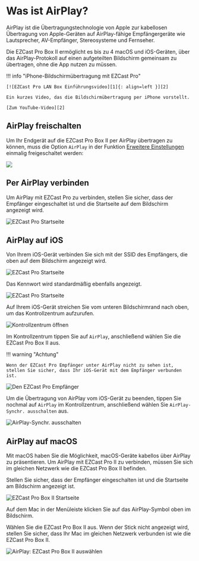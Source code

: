 # Was ist AirPlay?

AirPlay ist die Übertragungstechnologie von Apple zur kabellosen Übertragung von Apple-Geräten auf AirPlay-fähige Empfängergeräte wie Lautsprecher, AV-Empfänger, Stereosysteme und Fernseher.

Die EZCast Pro Box II ermöglicht es bis zu 4 macOS und iOS-Geräten, über das AirPlay-Protokoll auf einen aufgeteilten Bildschirm gemeinsam zu übertragen, ohne die App nutzen zu müssen.

!!! info "iPhone-Bildschirmübertragung mit EZCast Pro"

    [![EZCast Pro LAN Box Einführungsvideo][1]{: align=left }][2]
	
	Ein kurzes Video, das die Bildschirmübertragung per iPhone vorstellt.
	
	[Zum YouTube-Video][2]

  [1]: /assets/img/lanbox1.video.png
  [2]: https://youtu.be/UMHHFNFskMQ

## AirPlay freischalten

Um Ihr Endgerät auf die EZCast Pro Box II per AirPlay übertragen zu können, muss die Option `AirPlay` in der Funktion [Erweitere Einstellungen](adv.settings.md#AirPlayMode) einmalig freigeschaltet werden:

![](/assets/img/ezcastpro.II.EZAir_enable.png)

## Per AirPlay verbinden

Um AirPlay mit EZCast Pro zu verbinden, stellen Sie sicher, dass der Empfänger eingeschaltet ist und die Startseite auf dem Bildschirm angezeigt wird.

![EZCast Pro Startseite](/assets/img/Startseite_ProBoxII.png)

## AirPlay auf iOS

Von Ihrem iOS-Gerät verbinden Sie sich mit der SSID des Empfängers, die oben auf dem Bildschirm angezeigt wird.

![EZCast Pro Startseite](/assets/img/iOS_WiFi-Connect.png)

Das Kennwort wird standardmäßig ebenfalls angezeigt.

![EZCast Pro Startseite](/assets/img/iOS_WiFi-Password.png)

Auf Ihrem iOS-Gerät streichen Sie vom unteren Bildschirmrand nach oben, um das Kontrollzentrum aufzurufen.

![Kontrollzentrum öffnen](/assets/img/iOS-Kontrolzentrum_aufrufen.png)

Im Kontrollzentrum tippen Sie auf `AirPlay`, anschließend wählen Sie die EZCast Pro Box II aus.

!!! warning "Achtung"

    Wenn der EZCast Pro Empfänger unter AirPlay nicht zu sehen ist, stellen Sie sicher, dass Ihr iOS-Gerät mit dem Empfänger verbunden ist.

![Den EZCast Pro Empfänger](/assets/img/iOS-AirPlay-Synchr_auswaehlen.png)

Um die Übertragung von AirPlay vom iOS-Gerät zu beenden, tippen Sie nochmal auf `AirPlay` im Kontrollzentrum, anschließend wählen Sie `AirPlay-Synchr. ausschalten` aus.

![AirPlay-Synchr. ausschalten](/assets/img/iOS-AirPlay-Synchr_ausschalten.png)

## AirPlay auf macOS

Mit macOS haben Sie die Möglichkeit, macOS-Geräte kabellos über AirPlay zu präsentieren. Um AirPlay mit EZCast Pro II zu verbinden, müssen Sie sich im gleichen Netzwerk wie die EZCast Pro Box II befinden.

Stellen Sie sicher, dass der Empfänger eingeschalten ist und die Startseite am Bildschirm angezeigt ist.

![EZCast Pro Box II Startseite](/assets/img/Startseite_ProBoxII.png)

Auf dem Mac in der Menüleiste klicken Sie auf das AirPlay-Symbol oben im Bildschirm.

Wählen Sie die EZCast Pro Box II aus. Wenn der Stick nicht angezeigt wird, stellen Sie sicher, dass Ihr Mac im gleichen Netzwerk verbunden ist wie die EZCast Pro Box II.

![AirPlay: EZCast Pro Box II auswählen](/assets/img/macOS-AirPlay.jpg)